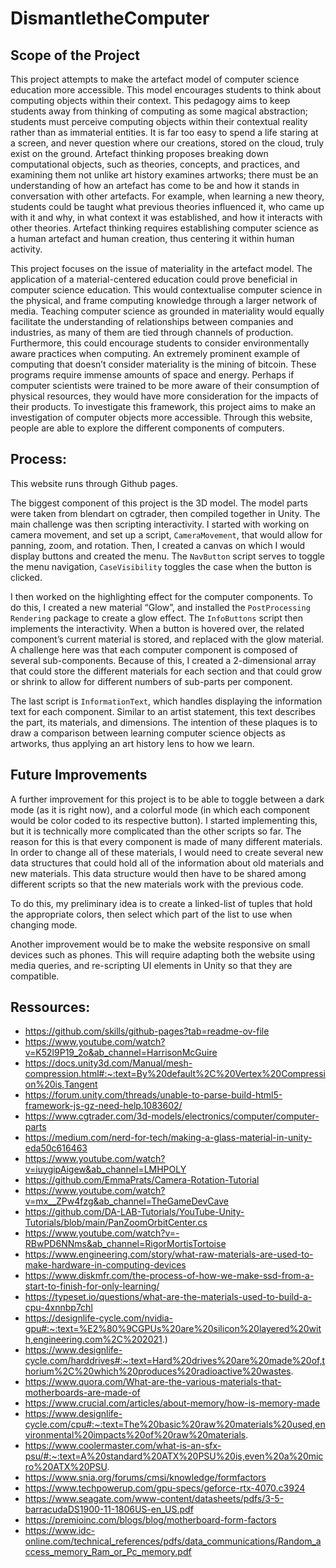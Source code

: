 # DismantletheComputer

## Scope of the Project

This project attempts to make the artefact model of computer science education more accessible. This model encourages students to think about computing objects within their context. This pedagogy aims to keep students away from thinking of computing as some magical abstraction; students must perceive computing objects within their contextual reality rather than as immaterial entities. It is far too easy to spend a life staring at a screen, and never question where our creations, stored on the cloud, truly exist on the ground. Artefact thinking proposes breaking down computational objects, such as theories, concepts, and practices, and examining them not unlike art history examines artworks; there must be an understanding of how an artefact has come to be and how it stands in conversation with other artefacts. For example, when learning a new theory, students could be taught what previous theories influenced it, who came up with it and why, in what context it was established, and how it interacts with other theories. Artefact thinking requires establishing computer science as a human artefact and human creation, thus centering it within human activity.

This project focuses on the issue of materiality in the artefact model. The application of a material-centered education could prove beneficial in computer science education. This would contextualise computer science in the physical, and frame computing knowledge through a larger network of media. Teaching computer science as grounded in materiality would equally facilitate the understanding of relationships between companies and industries, as many of them are tied through channels of production. Furthermore, this could encourage students to consider environmentally aware practices when computing. An extremely prominent example of computing that doesn’t consider materiality is the mining of bitcoin. These programs require immense amounts of space and energy. Perhaps if computer scientists were trained to be more aware of their consumption of physical resources, they would have more consideration for the impacts of their products.
To investigate this framework, this project aims to make an investigation of computer objects more accessible. Through this website, people are able to explore the different components of computers.

## Process:

This website runs through Github pages.

The biggest component of this project is the 3D model. The model parts were taken from blendart on cgtrader, then compiled together in Unity. The main challenge was then scripting interactivity. I started with working on camera movement, and set up a script, `CameraMovement`, that would allow for panning, zoom, and rotation. Then, I created a canvas on which I would display buttons and created the menu. The `NavButton` script serves to toggle the menu navigation, `CaseVisibility` toggles the case when the button is clicked.

I then worked on the highlighting effect for the computer components. To do this, I created a new material “Glow”, and installed the `PostProcessing Rendering` package to create a glow effect. The `InfoButtons` script then implements the interactivity. When a button is hovered over, the related component’s current material is stored, and replaced with the glow material. A challenge here was that each computer component is composed of several sub-components. Because of this, I created a 2-dimensional array that could store the different materials for each section and that could grow or shrink to allow for different numbers of sub-parts per component.

The last script is `InformationText`, which handles displaying the information text for each component. Similar to an artist statement, this text describes the part, its materials, and dimensions. The intention of these plaques is to draw a comparison between learning computer science objects as artworks, thus applying an art history lens to how we learn.

## Future Improvements

A further improvement for this project is to be able to toggle between a dark mode (as it is right now), and a colorful mode (in which each component would be color coded to its respective button). I started implementing this, but it is technically more complicated than the other scripts so far. The reason for this is that every component is made of many different materials. In order to change all of these materials, I would need to create several new data structures that could hold all of the information about old materials and new materials. This data structure would then have to be shared among different scripts so that the new materials work with the previous code.

To do this, my preliminary idea is to create a linked-list of tuples that hold the appropriate colors, then select which part of the list to use when changing mode.

Another improvement would be to make the website responsive on small devices such as phones. This will require adapting both the website using media queries, and re-scripting UI elements in Unity so that they are compatible.

## Ressources:

- https://github.com/skills/github-pages?tab=readme-ov-file
- https://www.youtube.com/watch?v=K52l9P19_2o&ab_channel=HarrisonMcGuire
- https://docs.unity3d.com/Manual/mesh-compression.html#:~:text=By%20default%2C%20Vertex%20Compression%20is,Tangent
- https://forum.unity.com/threads/unable-to-parse-build-html5-framework-js-gz-need-help.1083602/
- https://www.cgtrader.com/3d-models/electronics/computer/computer-parts
- https://medium.com/nerd-for-tech/making-a-glass-material-in-unity-eda50c616463
- https://www.youtube.com/watch?v=iuygipAigew&ab_channel=LMHPOLY
- https://github.com/EmmaPrats/Camera-Rotation-Tutorial
- https://www.youtube.com/watch?v=mx__ZPw4fzg&ab_channel=TheGameDevCave
- https://github.com/DA-LAB-Tutorials/YouTube-Unity-Tutorials/blob/main/PanZoomOrbitCenter.cs
- https://www.youtube.com/watch?v=-RBwPD6NNms&ab_channel=RigorMortisTortoise 
- https://www.engineering.com/story/what-raw-materials-are-used-to-make-hardware-in-computing-devices
- https://www.diskmfr.com/the-process-of-how-we-make-ssd-from-a-start-to-finish-for-only-learning/
- https://typeset.io/questions/what-are-the-materials-used-to-build-a-cpu-4xnnbp7chl
- https://designlife-cycle.com/nvidia-gpu#:~:text=%E2%80%9CGPUs%20are%20silicon%20layered%20with,engineering.com%2C%202021.)
- https://www.designlife-cycle.com/harddrives#:~:text=Hard%20drives%20are%20made%20of,thorium%2C%20which%20produces%20radioactive%20wastes.
- https://www.quora.com/What-are-the-various-materials-that-motherboards-are-made-of
- https://www.crucial.com/articles/about-memory/how-is-memory-made
- https://www.designlife-cycle.com/cpu#:~:text=The%20basic%20raw%20materials%20used,environmental%20impacts%20of%20raw%20materials.
- https://www.coolermaster.com/what-is-an-sfx-psu/#:~:text=A%20standard%20ATX%20PSU%20is,even%20a%20micro%20ATX%20PSU.
- https://www.snia.org/forums/cmsi/knowledge/formfactors
- https://www.techpowerup.com/gpu-specs/geforce-rtx-4070.c3924
- https://www.seagate.com/www-content/datasheets/pdfs/3-5-barracudaDS1900-11-1806US-en_US.pdf
- https://premioinc.com/blogs/blog/motherboard-form-factors
- https://www.idc-online.com/technical_references/pdfs/data_communications/Random_access_memory_Ram_or_Pc_memory.pdf
